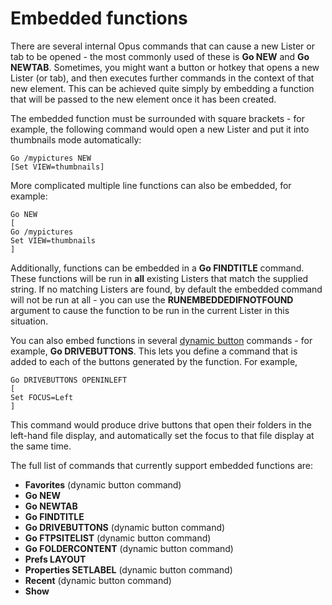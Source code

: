 # Embedded functions

There are several internal Opus commands that can cause a new Lister or tab to be opened - the most commonly used of these is **Go NEW** and **Go NEWTAB**. Sometimes, you might want a button or hotkey that opens a new Lister (or tab), and then executes further commands in the context of that new element. This can be achieved quite simply by embedding a function that will be passed to the new element once it has been created.

The embedded function must be surrounded with square brackets - for example, the following command would open a new Lister and put it into thumbnails mode automatically:

    Go /mypictures NEW
    [Set VIEW=thumbnails]

More complicated multiple line functions can also be embedded, for example:

    Go NEW
    [
    Go /mypictures
    Set VIEW=thumbnails
    ]

Additionally, functions can be embedded in a **Go FINDTITLE** command. These functions will be run in **all** existing Listers that match the supplied string. If no matching Listers are found, by default the embedded command will not be run at all - you can use the **RUNEMBEDDEDIFNOTFOUND** argument to cause the function to be run in the current Lister in this situation.

You can also embed functions in several [dynamic button](editing_the_toolbar/dynamic_buttons/README.md) commands - for example, **Go DRIVEBUTTONS**. This lets you define a command that is added to each of the buttons generated by the function. For example,

    Go DRIVEBUTTONS OPENINLEFT
    [
    Set FOCUS=Left
    ]

This command would produce drive buttons that open their folders in the left-hand file display, and automatically set the focus to that file display at the same time.

The full list of commands that currently support embedded functions are:

- **Favorites** (dynamic button command)
- **Go NEW**
- **Go NEWTAB**
- **Go FINDTITLE**
- **Go DRIVEBUTTONS** (dynamic button command)
- **Go FTPSITELIST** (dynamic button command)
- **Go FOLDERCONTENT** (dynamic button command)
- **Prefs LAYOUT**
- **Properties SETLABEL** (dynamic button command)
- **Recent** (dynamic button command)
- **Show**

